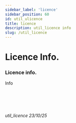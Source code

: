 ```yaml
---
sidebar_label: 'licence'
sidebar_position: 60
id: util_ulicence
title: licence
description: util_licence info
slug: /util_licence
---
```


# Licence Info.

### Licence info.

Info
<br/>
<br/>
<br/>
<br/>
<br/>
###### util_licence 23/10/25